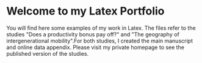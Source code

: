 # Welcome to my Latex Portfolio
You will find here some examples of my work in Latex. The files refer to the studies "Does a productivity bonus pay off?" and "The geography of intergenerational mobility".For both studies, I created the main manuscript and online data appendix.
Please visit my private homepage to see the published version of the studies.

